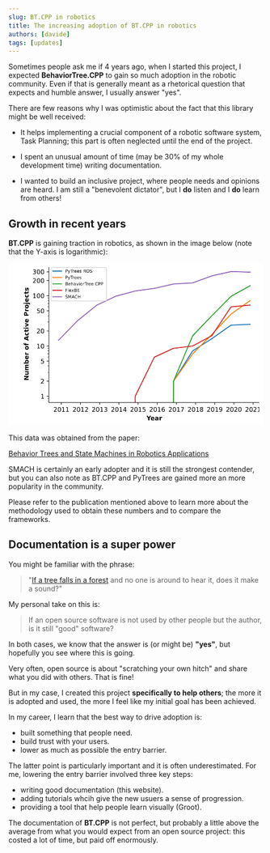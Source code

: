 ```yaml
---
slug: BT.CPP in robotics
title: The increasing adoption of BT.CPP in robotics
authors: [davide]
tags: [updates]
---
```


Sometimes people ask me if 4 years ago, when I started this project,
I expected **BehaviorTree.CPP** to gain so much adoption in the robotic community.
Even if that is generally meant as a rhetorical question that expects and humble answer,
I usually answer "yes". 


There are few reasons why I was optimistic about the fact that this
library might be well received:

- It helps implementing a crucial component of a robotic software system,
Task Planning; this part is often neglected until the end of the project.

- I spent an unusual amount of time (may be 30% of my whole development time)
writing documentation.

- I wanted to build an inclusive project, where people needs and opinions are heard.
I am still a "benevolent dictator", but I **do** listen and I **do** learn from others!

## Growth in recent years

**BT.CPP** is gaining traction in robotics, as shown in the image
below (note that the Y-axis is logarithmic):

![adoption](adoption.png)

This data was obtained from the paper:

 [Behavior Trees and State Machines in Robotics Applications](https://arxiv.org/abs/2208.04211)

SMACH is certainly an early adopter and it is still the strongest contender,
but you can also note as BT.CPP and PyTrees are gained more
an more popularity in the community.

Please refer to the publication mentioned above to
learn more about the methodology used to obtain
these numbers and to compare the frameworks.

## Documentation is a super power

You might be familiar with the phrase:

>"[If a tree falls in a forest](https://en.wikipedia.org/wiki/If_a_tree_falls_in_a_forest)
and no one is around to hear it, does it make a sound?"

My personal take on this is:

> If an open source software is not used by other people but the author, is it still "good" software?

In both cases, we know that the answer is (or might be) **"yes"**, but hopefully you see where this is going.

Very often, open source is about "scratching your own hitch" and share what you did with others. That is fine!

But in my case, I created this project **specifically to help others**; the more it is adopted and used, the more
I feel like my initial goal has been achieved.

In my career, I learn that the best way to drive adoption is:

- built something that people need.
- build trust with your users.
- lower as much as possible the entry barrier.

The latter point is particularly important and it is often underestimated. 
For me, lowering the entry barrier involved three key steps:

- writing good documentation (this website).
- adding tutorials whcih give the new usuers a sense of progression.
- providing a tool that help people learn visually (Groot).

The documentation of **BT.CPP** is not perfect, but probably a little above the average from what you
would expect from an open source project: this costed a lot of time, but paid off enormously.



